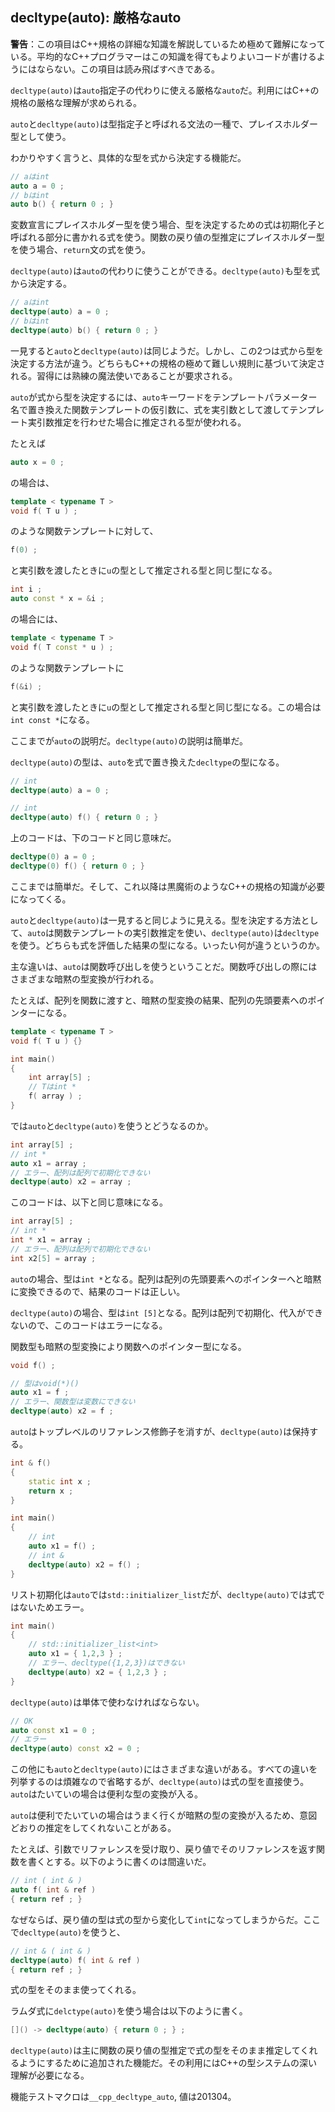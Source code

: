 ## decltype(auto): 厳格なauto

__警告__：この項目はC++規格の詳細な知識を解説しているため極めて難解になっている。平均的なC++プログラマーはこの知識を得てもよりよいコードが書けるようにはならない。この項目は読み飛ばすべきである。

`decltype(auto)`は`auto`指定子の代わりに使える厳格な`auto`だ。利用にはC++の規格の厳格な理解が求められる。

`auto`と`decltype(auto)`は型指定子と呼ばれる文法の一種で、プレイスホルダー型として使う。

わかりやすく言うと、具体的な型を式から決定する機能だ。

~~~cpp
// aはint
auto a = 0 ;
// bはint 
auto b() { return 0 ; } 
~~~

変数宣言にプレイスホルダー型を使う場合、型を決定するための式は初期化子と呼ばれる部分に書かれる式を使う。関数の戻り値の型推定にプレイスホルダー型を使う場合、`return`文の式を使う。

`decltype(auto)`は`auto`の代わりに使うことができる。`decltype(auto)`も型を式から決定する。

~~~cpp
// aはint
decltype(auto) a = 0 ;
// bはint
decltype(auto) b() { return 0 ; }
~~~

一見すると`auto`と`decltype(auto)`は同じようだ。しかし、この2つは式から型を決定する方法が違う。どちらもC++の規格の極めて難しい規則に基づいて決定される。習得には熟練の魔法使いであることが要求される。

`auto`が式から型を決定するには、`auto`キーワードをテンプレートパラメーター名で置き換えた関数テンプレートの仮引数に、式を実引数として渡してテンプレート実引数推定を行わせた場合に推定される型が使われる。

たとえば

~~~c++
auto x = 0 ;
~~~

の場合は、

~~~c++
template < typename T >
void f( T u ) ;
~~~

のような関数テンプレートに対して、

~~~c++
f(0) ;
~~~

と実引数を渡したときに`u`の型として推定される型と同じ型になる。

~~~c++
int i ;
auto const * x = &i ;
~~~

の場合には、

~~~c++
template < typename T >
void f( T const * u ) ;
~~~

のような関数テンプレートに

~~~c++
f(&i) ;
~~~

と実引数を渡したときに`u`の型として推定される型と同じ型になる。この場合は`int const *`になる。

ここまでが`auto`の説明だ。`decltype(auto)`の説明は簡単だ。

`decltype(auto)`の型は、`auto`を式で置き換えた`decltype`の型になる。

~~~c++
// int
decltype(auto) a = 0 ;

// int
decltype(auto) f() { return 0 ; }
~~~

上のコードは、下のコードと同じ意味だ。

~~~c++
decltype(0) a = 0 ;
decltype(0) f() { return 0 ; }
~~~

ここまでは簡単だ。そして、これ以降は黒魔術のようなC++の規格の知識が必要になってくる。

`auto`と`decltype(auto)`は一見すると同じように見える。型を決定する方法として、`auto`は関数テンプレートの実引数推定を使い、`decltype(auto)`は`decltype`を使う。どちらも式を評価した結果の型になる。いったい何が違うというのか。

主な違いは、`auto`は関数呼び出しを使うということだ。関数呼び出しの際にはさまざまな暗黙の型変換が行われる。

たとえば、配列を関数に渡すと、暗黙の型変換の結果、配列の先頭要素へのポインターになる。

~~~cpp
template < typename T >
void f( T u ) {}

int main()
{
    int array[5] ;
    // Tはint *
    f( array ) ;
}
~~~

では`auto`と`decltype(auto)`を使うとどうなるのか。

~~~c++
int array[5] ;
// int *
auto x1 = array ;
// エラー、配列は配列で初期化できない
decltype(auto) x2 = array ;
~~~

このコードは、以下と同じ意味になる。

~~~c++
int array[5] ;
// int *
int * x1 = array ;
// エラー、配列は配列で初期化できない
int x2[5] = array ;
~~~

`auto`の場合、型は`int *`となる。配列は配列の先頭要素へのポインターへと暗黙に変換できるので、結果のコードは正しい。

`decltype(auto)`の場合、型は`int [5]`となる。配列は配列で初期化、代入ができないので、このコードはエラーになる。

関数型も暗黙の型変換により関数へのポインター型になる。

~~~c++
void f() ;

// 型はvoid(*)()
auto x1 = f ;
// エラー、関数型は変数にできない
decltype(auto) x2 = f ;
~~~

`auto`はトップレベルのリファレンス修飾子を消すが、`decltype(auto)`は保持する。

~~~cpp
int & f()
{
    static int x ;
    return x ;
}

int main()
{
    // int
    auto x1 = f() ;
    // int &
    decltype(auto) x2 = f() ;
}
~~~

リスト初期化は`auto`では`std::initializer_list`だが、`decltype(auto)`では式ではないためエラー。

~~~c++
int main()
{
    // std::initializer_list<int>
    auto x1 = { 1,2,3 } ;
    // エラー、decltype({1,2,3})はできない
    decltype(auto) x2 = { 1,2,3 } ;
}
~~~

`decltype(auto)`は単体で使わなければならない。

~~~c++
// OK
auto const x1 = 0 ; 
// エラー
decltype(auto) const x2 = 0 ;
~~~

この他にも`auto`と`decltype(auto)`にはさまざまな違いがある。すべての違いを列挙するのは煩雑なので省略するが、`decltype(auto)`は式の型を直接使う。`auto`はたいていの場合は便利な型の変換が入る。

`auto`は便利でたいていの場合はうまく行くが暗黙の型の変換が入るため、意図どおりの推定をしてくれないことがある。

たとえば、引数でリファレンスを受け取り、戻り値でそのリファレンスを返す関数を書くとする。以下のように書くのは間違いだ。

~~~cpp
// int ( int & )
auto f( int & ref )
{ return ref ; }
~~~

なぜならば、戻り値の型は式の型から変化して`int`になってしまうからだ。ここで`decltype(auto)`を使うと、

~~~cpp
// int & ( int & )
decltype(auto) f( int & ref )
{ return ref ; }
~~~

式の型をそのまま使ってくれる。

ラムダ式に`delctype(auto)`を使う場合は以下のように書く。

~~~c++
[]() -> decltype(auto) { return 0 ; } ;
~~~

`decltype(auto)`は主に関数の戻り値の型推定で式の型をそのまま推定してくれるようにするために追加された機能だ。その利用にはC++の型システムの深い理解が必要になる。

機能テストマクロは`__cpp_decltype_auto`, 値は201304。
